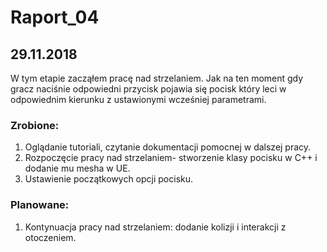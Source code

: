# Raport_04
## 29.11.2018

W tym etapie zacząłem pracę nad strzelaniem. Jak na ten moment gdy gracz naciśnie odpowiedni przycisk pojawia się pocisk który leci 
w odpowiednim kierunku z ustawionymi wcześniej parametrami.

### Zrobione:
1.	Oglądanie tutoriali, czytanie dokumentacji pomocnej w dalszej pracy.
2.	Rozpoczęcie pracy nad strzelaniem- stworzenie klasy pocisku w C++ i dodanie mu mesha w UE.
3.	Ustawienie początkowych opcji pocisku.
   

### Planowane:
1.  Kontynuacja pracy nad strzelaniem: dodanie kolizji i interakcji z otoczeniem.